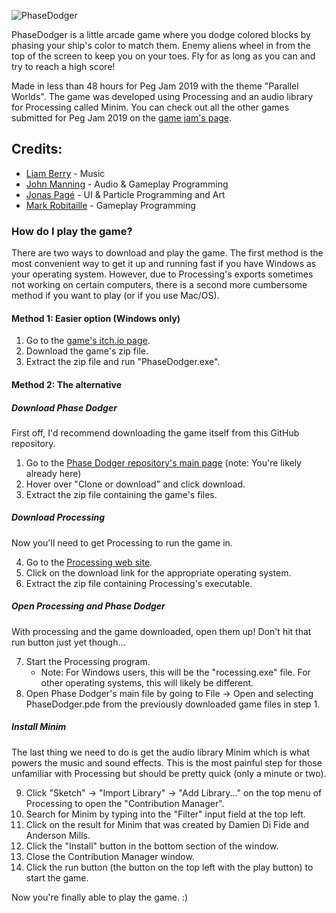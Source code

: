 ![PhaseDodger](https://i.imgur.com/avWqLra.png)

PhaseDodger is a little arcade game where you dodge colored blocks by phasing your ship's color to match them. Enemy aliens wheel in from the top of the screen to keep you on your toes. Fly for as long as you can and try to reach a high score!

Made in less than 48 hours for Peg Jam 2019 with the theme "Parallel Worlds". The game was developed using Processing and an audio library for Processing called Minim. You can check out all the other games submitted for Peg Jam 2019 on the [game jam's page](https://itch.io/jam/winnipeg-game-jam-2019).

## Credits:

* [Liam Berry](https://liam-berry.itch.io/) - Music
* [John Manning](https://github.com/impaledvlad) - Audio & Gameplay Programming
* [Jonas Pagé](https://github.com/MynxNightshade) - UI & Particle Programming and Art
* [Mark Robitaille](https://github.com/MarkRobitaille) - Gameplay Programming  
  
### How do I play the game?  

There are two ways to download and play the game. The first method is the most convenient way to get it up and running fast if you have Windows as your operating system. However, due to Processing's exports sometimes not working on certain computers, there is a second more cumbersome method if you want to play (or if you use Mac/OS).

#### Method 1: Easier option (Windows only)

1. Go to the [game's itch.io page](https://nightshade.itch.io/phasedodger).  
2. Download the game's zip file.  
3. Extract the zip file and run "PhaseDodger.exe".  

#### Method 2: The alternative  

##### Download Phase Dodger

First off, I'd recommend downloading the game itself from this GitHub repository.

1. Go to the [Phase Dodger repository's main page](https://github.com/MarkRobitaille/PhaseDodger) (note: You're likely already here)
2. Hover over "Clone or download" and click download.
3. Extract the zip file containing the game's files.

##### Download Processing  

Now you'll need to get Processing to run the game in.

4. Go to the [Processing web site](https://processing.org/download/).  
5. Click on the download link for the appropriate operating system.  
6. Extract the zip file containing Processing's executable. 

##### Open Processing and Phase Dodger

With processing and the game downloaded, open them up! Don't hit that run button just yet though...

7. Start the Processing program.
    * Note: For Windows users, this will be the "rocessing.exe" file. For other operating systems, this will likely be different.  
8. Open Phase Dodger's main file by going to File -> Open and selecting PhaseDodger.pde from the previously downloaded game files in step 1.  

##### Install Minim

The last thing we need to do is get the audio library Minim which is what powers the music and sound effects. This is the most painful step for those unfamiliar with Processing but should be pretty quick (only a minute or two).

9. Click "Sketch" -> "Import Library" -> "Add Library..." on the top menu of Processing to open the "Contribution Manager".  
10. Search for Minim by typing into the "Filter" input field at the top left.  
11. Click on the result for Minim that was created by Damien Di Fide and Anderson Mills.  
12. Click the "Install" button in the bottom section of the window.  
13. Close the Contribution Manager window.
14. Click the run button (the button on the top left with the play button) to start the game.  

Now you're finally able to play the game. :)
